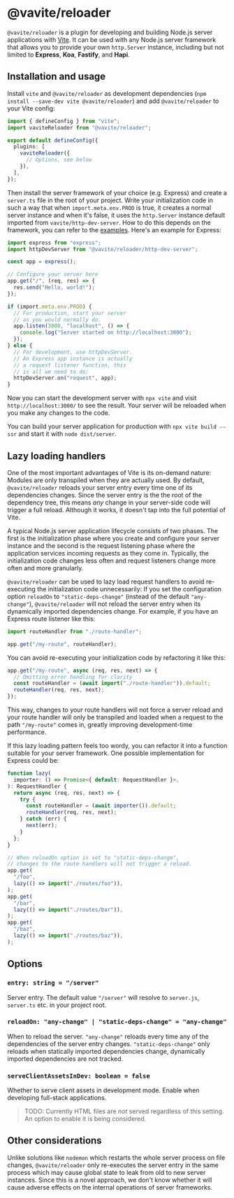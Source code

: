 # @vavite/reloader

`@vavite/reloader` is a plugin for developing and building Node.js server applications with [Vite](https://vitejs.dev). It can be used with any Node.js server framework that allows you to provide your own `http.Server` instance, including but not limited to **Express**, **Koa**, **Fastify**, and **Hapi**.

## Installation and usage

Install `vite` and `@vavite/reloader` as development dependencies (`npm install --save-dev vite @vavite/reloader`) and add `@vavite/reloader` to your Vite config:

```ts
import { defineConfig } from "vite";
import vaviteReloader from "@vavite/reloader";

export default defineConfig({
  plugins: [
    vaviteReloader({
      // Options, see below
    }),
  ],
});
```

Then install the server framework of your choice (e.g. Express) and create a `server.ts` file in the root of your project. Write your initialization code in such a way that when `import.meta.env.PROD` is true, it creates a normal server instance and when it's false, it uses the `http.Server` instance default imported from `vavite/http-dev-server`. How to do this depends on the framework, you can refer to the [examples](#examples). Here's an example for Express:

```ts
import express from "express";
import httpDevServer from "@vavite/reloader/http-dev-server";

const app = express();

// Configure your server here
app.get("/", (req, res) => {
  res.send("Hello, world!");
});

if (import.meta.env.PROD) {
  // For production, start your server
  // as you would normally do.
  app.listen(3000, "localhost", () => {
    console.log("Server started on http://localhost:3000");
  });
} else {
  // For development, use httpDevServer.
  // An Express app instance is actually
  // a request listener function, this
  // is all we need to do:
  httpDevServer.on("request", app);
}
```

Now you can start the development server with `npx vite` and visit `http://localhost:3000/` to see the result. Your server will be reloaded when you make any changes to the code.

You can build your server application for production with `npx vite build --ssr` and start it with `node dist/server`.

## Lazy loading handlers

One of the most important advantages of Vite is its on-demand nature: Modules are only transpiled when they are actually used. By default, `@vavite/reloader` reloads your server entry every time one of its dependencies changes. Since the server entry is the the root of the dependency tree, this means _any_ change in your server-side code will trigger a full reload. Although it works, it doesn't tap into the full potential of Vite.

A typical Node.js server application lifecycle consists of two phases. The first is the initialization phase where you create and configure your server instance and the second is the request listening phase where the application services incoming requests as they come in. Typically, the initialization code changes less often and request listeners change more often and more granularly.

`@vavite/reloader` can be used to lazy load request handlers to avoid re-executing the initialization code unnecessarily: If you set the configuration option `reloadOn` to `"static-deps-change"` (instead of the default `"any-change"`), `@vavite/reloader` will not reload the server entry when its dynamically imported dependencies change. For example, if you have an Express route listener like this:

```ts
import routeHandler from "./route-handler";

app.get("/my-route", routeHandler);
```

You can avoid re-executing your initialization code by refactoring it like this:

```ts
app.get("/my-route", async (req, res, next) => {
  // Omitting error handling for clarity
  const routeHandler = (await import("./route-handler")).default;
  routeHandler(req, res, next);
});
```

This way, changes to your route handlers will not force a server reload and your route handler will only be transpiled and loaded when a request to the path `"/my-route"` comes in, greatly improving development-time performance.

If this lazy loading pattern feels too wordy, you can refactor it into a function suitable for your server framework. One possible implementation for Express could be:

```ts
function lazy(
  importer: () => Promise<{ default: RequestHandler }>,
): RequestHandler {
  return async (req, res, next) => {
    try {
      const routeHandler = (await importer()).default;
      routeHandler(req, res, next);
    } catch (err) {
      next(err);
    }
  };
}

// When reloadOn option is set to "static-deps-change",
// changes to the route handlers will not trigger a reload.
app.get(
  "/foo",
  lazy(() => import("./routes/foo")),
);
app.get(
  "/bar",
  lazy(() => import("./routes/bar")),
);
app.get(
  "/baz",
  lazy(() => import("./routes/baz")),
);
```

## Options

### `entry: string = "/server"`

Server entry. The default value `"/server"` will resolve to `server.js`, `server.ts` etc. in your project root.

### `reloadOn: "any-change" | "static-deps-change" = "any-change"`

When to reload the server. `"any-change"` reloads every time any of the dependencies of the server entry changes. `"static-deps-change"` only reloads when statically imported dependencies change, dynamically imported dependencies are not tracked.

### `serveClientAssetsInDev: boolean = false`

Whether to serve client assets in development mode. Enable when developing full-stack applications.

> TODO: Currently HTML files are _not_ served regardless of this setting. An option to enable it is being considered.

## Other considerations

Unlike solutions like `nodemon` which restarts the whole server process on file changes, `@vavite/reloader` only re-executes the server entry in the same process which may cause global state to leak from old to new server instances. Since this is a novel approach, we don't know whether it will cause adverse effects on the internal operations of server frameworks.
